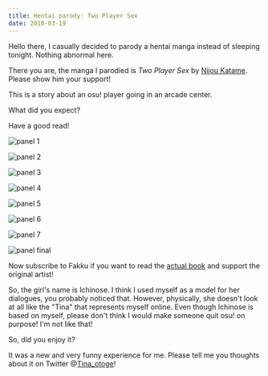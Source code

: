 ```yaml
---
title: Hentai parody: Two Player Sex
date: 2018-03-19
---
```


Hello there, I casually decided to parody a hentai manga instead of sleeping
tonight. Nothing abnormal here.

There you are, the manga I parodied is *Two Player Sex* by [Nijou Katame](
https://www.pixiv.net/member.php?id=588979). Please show him your support!

This is a story about an osu! player going in an arcade center.

What did you expect?

Have a good read!

![panel 1](blog/i/wuvu-two-player/01.png)

![panel 2](blog/i/wuvu-two-player/02.png)

![panel 3](blog/i/wuvu-two-player/03.png)

![panel 4](blog/i/wuvu-two-player/04.png)

![panel 5](blog/i/wuvu-two-player/05.png)

![panel 6](blog/i/wuvu-two-player/06.png)

![panel 7](blog/i/wuvu-two-player/07.png)

![panel final](blog/i/wuvu-two-player/final.png)

Now subscribe to Fakku if you want to read the [actual book](
https://www.fakku.net/hentai/two-player-sex-english) and support the original artist!
<!--
<small>(or [maybe just fap](https://hentai.cafe/manga/read/nijou-katame-two-player-sex/en/0/1/page/8))(nsfw)</small>.
-->


So, the girl's name is Ichinose. I think I used myself as a model for her
dialogues, you probably noticed that. However, physically, she doesn't look at
all like the "Tina" that represents myself online. Even though Ichinose is
based on myself, please don't think I would make someone quit osu! on purpose!
I'm not like that!

So, did you enjoy it?

It was a new and very funny experience for me. Please tell me you thoughts
about it on Twitter @[Tina_otoge](https://twitter.com/Tina_otoge)!

<!--
A long version will be uploaded to [bemaniso](https://bemaniso.ws) and
[e-hentai](https://e-hentai.org). Stay tuned!
-->
